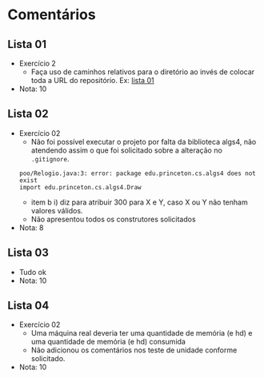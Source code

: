 # Comentários

## Lista 01

- Exercício 2
  - Faça uso de caminhos relativos para o diretório ao invés de colocar toda a URL do repositório. Ex: [lista 01](lista-01/)
- Nota: 10


## Lista 02

- Exercício 02
  - Não foi possível executar o projeto por falta da biblioteca algs4, não atendendo assim o que foi solicitado sobre a alteração no `.gitignore`.
  ```shell
  poo/Relogio.java:3: error: package edu.princeton.cs.algs4 does not exist
  import edu.princeton.cs.algs4.Draw
  ```
  - item b i) diz para atribuir 300 para X e Y, caso X ou Y não tenham valores válidos.
  - Não apresentou todos os construtores solicitados
- Nota: 8


## Lista 03

- Tudo ok
- Nota: 10

## Lista 04

- Exercício 02
  - Uma máquina real deveria ter uma quantidade de memória (e hd) e uma quantidade de memória (e hd) consumida
  - Não adicionou os comentários nos teste de unidade conforme solicitado.
- Nota: 10
  